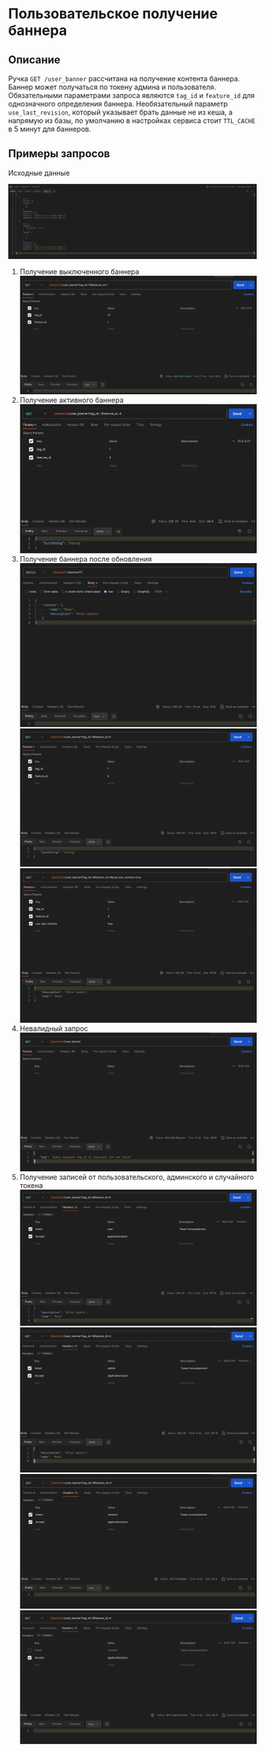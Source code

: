 # Пользовательское получение баннера
## Описание

Ручка `GET /user_banner` рассчитана на получение контента баннера. 
Баннер может получаться по токену админа и пользователя. Обязательными параметрами запроса являются
`tag_id` и `feature_id` для однозначного определения баннера. Необязательный параметр `use_last_revision`, который 
указывает брать данные не из кеша, а напрямую из базы, по умолчанию в настройках сервиса стоит `TTL_CACHE` в 5 минут 
для баннеров. 

## Примеры запросов

Исходные данные

![First.png](First.png)

1) Получение выключенного баннера
![Inactive.png](Inactive.png)
2) Получение активного баннера
![Active.png](Active.png)
3) Получение баннера после обновления
![Update.png](Update.png)
![GetAfterUpdate.png](GetAfterUpdate.png)
![GetAfterUpdateLastRevision.png](GetAfterUpdateLastRevision.png)
4) Невалидный запрос
![InvalidQuery.png](InvalidQuery.png)
5) Получение записей от пользовательского, админского и случайного токена
![User.png](User.png)
![Admin.png](Admin.png)
![RandomUser.png](RandomUser.png)
![Unauth.png](Unauth.png)